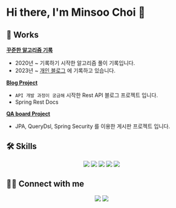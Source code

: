 # Hi there, I'm Minsoo Choi 👋

<!-- 
## 👨🏻‍💻 About Me
I love creating things, and I'm passionate about [Your Interests]. In my free time, you'll find me [Your Hobbies].

 -->
## 🔭 Works

**[꾸준한 알고리즘 기록](https://github.com/lucaschoi99/CodingTest_study)**
- 2020년 ~ 기록하기 시작한 알고리즘 풀이 기록입니다.
- 2023년 ~ [개인 블로그](https://velog.io/@lucaschoi) 에 기록하고 있습니다.

**[Blog Project](https://github.com/lucaschoi99/project-choi-blog)**
- `API 개발 과정이 궁금해` 시작한 Rest API 블로그 프로젝트 입니다.
- Spring Rest Docs

**[QA board Project](https://github.com/lucaschoi99/QA-Board)**
- JPA, QueryDsl, Spring Security 를 이용한 게시판 프로젝트 입니다.


## 🛠 Skills
<p align="center">
  <img src="https://img.shields.io/badge/Java-007396.svg?style=flat-square&logo=Java&logoColor=white">
  <img src="https://img.shields.io/badge/Spring-6DB33F.svg?style=flat-square&logo=Spring&logoColor=white">
  <img src="https://img.shields.io/badge/Thymeleaf-005F0F.svg?style=flat-square&logo=Thymeleaf&logoColor=white">
  <img src="https://img.shields.io/badge/REST%20API-336791.svg?style=flat-square&logo=Postman&logoColor=white">
  <img src="https://img.shields.io/badge/MySQL-4479A1.svg?style=flat-square&logo=MySQL&logoColor=white">
</p>


## 🤝🏻 Connect with me
<p align="center">
  <a href="https://velog.io/@lucaschoi"><img src="https://img.shields.io/badge/Velog.lucaschoi-20c997?style=flat-square&logo=Vimeo&logoColor=white"/></a>
  <a href="mailto:ms.lucaschoi@gmail.com"><img src="https://img.shields.io/badge/ms.lucaschoi@gmail.com-D14836?style=flat-square&logo=Gmail&logoColor=white"/></a>
</p>


<!-- 
## 📈 GitHub Stats
![Your Name's GitHub Stats](https://github-readme-stats.vercel.app/api?username=lucaschoi99&show_icons=true&count_private=true&theme=radical&langs_count=3)

-->
